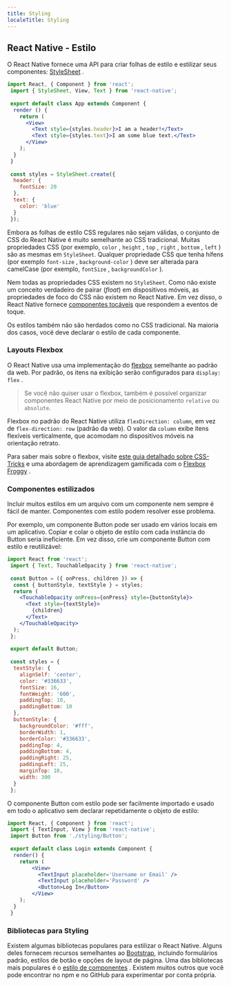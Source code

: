 ```yaml
---
title: Styling
localeTitle: Styling
---
```

## React Native - Estilo

O React Native fornece uma API para criar folhas de estilo e estilizar seus componentes: [StyleSheet](https://facebook.github.io/react-native/docs/stylesheet) .

```jsx
import React, { Component } from 'react'; 
 import { StyleSheet, View, Text } from 'react-native'; 
 
 export default class App extends Component { 
  render () { 
    return ( 
      <View> 
        <Text style={styles.header}>I am a header!</Text> 
        <Text style={styles.text}>I am some blue text.</Text> 
      </View> 
    ); 
  } 
 } 
 
 const styles = StyleSheet.create({ 
  header: { 
    fontSize: 20 
  }, 
  text: { 
    color: 'blue' 
  } 
 }); 
```

Embora as folhas de estilo CSS regulares não sejam válidas, o conjunto de CSS do React Native é muito semelhante ao CSS tradicional. Muitas propriedades CSS (por exemplo, `color` , `height` , `top` , `right` , `bottom` , `left` ) são as mesmas em `StyleSheet`. Qualquer propriedade CSS que tenha hífens (por exemplo `font-size` , `background-color` ) deve ser alterada para camelCase (por exemplo, `fontSize` , `backgroundColor` ).

Nem todas as propriedades CSS existem no `StyleSheet`. Como não existe um conceito verdadeiro de pairar (_float_) em dispositivos móveis, as propriedades de foco do CSS não existem no React Native. Em vez disso, o React Native fornece [componentes tocáveis](https://facebook.github.io/react-native/docs/handling-touches#touchables) que respondem a eventos de toque.

Os estilos também não são herdados como no CSS tradicional. Na maioria dos casos, você deve declarar o estilo de cada componente.

### Layouts Flexbox

O React Native usa uma implementação do [flexbox](https://facebook.github.io/react-native/docs/flexbox) semelhante ao padrão da web. Por padrão, os itens na exibição serão configurados para `display: flex` .

> Se você não quiser usar o flexbox, também é possível organizar componentes React Native por meio de posicionamento `relative` ou `absolute`.

Flexbox no padrão do React Native utiliza `flexDirection: column`, em vez de `flex-direction: row` (padrão da web). O valor da `column` exibe itens flexíveis verticalmente, que acomodam no dispositivos móveis na orientação retrato.

Para saber mais sobre o flexbox, visite [este guia detalhado sobre CSS-Tricks](https://css-tricks.com/snippets/css/a-guide-to-flexbox/) e uma abordagem de aprendizagem gamificada com o [Flexbox Froggy](http://flexboxfroggy.com/) .

### Componentes estilizados

Incluir muitos estilos em um arquivo com um componente nem sempre é fácil de manter. Componentes com estilo podem resolver esse problema.

Por exemplo, um componente Button pode ser usado em vários locais em um aplicativo. Copiar e colar o objeto de estilo com cada instância do Button seria ineficiente. Em vez disso, crie um componente Button com estilo e reutilizável:

```jsx
import React from 'react'; 
 import { Text, TouchableOpacity } from 'react-native'; 
 
 const Button = ({ onPress, children }) => { 
  const { buttonStyle, textStyle } = styles; 
  return ( 
    <TouchableOpacity onPress={onPress} style={buttonStyle}> 
      <Text style={textStyle}> 
        {children} 
      </Text> 
    </TouchableOpacity> 
  ); 
 }; 
 
 export default Button; 
 
 const styles = { 
  textStyle: { 
    alignSelf: 'center', 
    color: '#336633', 
    fontSize: 16, 
    fontWeight: '600', 
    paddingTop: 10, 
    paddingBottom: 10 
  }, 
  buttonStyle: { 
    backgroundColor: '#fff', 
    borderWidth: 1, 
    borderColor: '#336633', 
    paddingTop: 4, 
    paddingBottom: 4, 
    paddingRight: 25, 
    paddingLeft: 25, 
    marginTop: 10, 
    width: 300 
  } 
 }; 
```

O componente Button com estilo pode ser facilmente importado e usado em todo o aplicativo sem declarar repetidamente o objeto de estilo:

```jsx
import React, { Component } from 'react'; 
 import { TextInput, View } from 'react-native'; 
 import Button from './styling/Button'; 
 
 export default class Login extends Component { 
  render() { 
    return ( 
        <View> 
          <TextInput placeholder='Username or Email' /> 
          <TextInput placeholder='Password' /> 
          <Button>Log In</Button> 
        </View> 
    ); 
  } 
 } 
```

### Bibliotecas para Styling

Existem algumas bibliotecas populares para estilizar o React Native. Alguns deles fornecem recursos semelhantes ao [Bootstrap](../../bootstrap/index.md), incluindo formulários padrão, estilos de botão e opções de layout de página. Uma das bibliotecas mais populares é o [estilo de componentes](https://github.com/styled-components/styled-components) . Existem muitos outros que você pode encontrar no npm e no GitHub para experimentar por conta própria.
